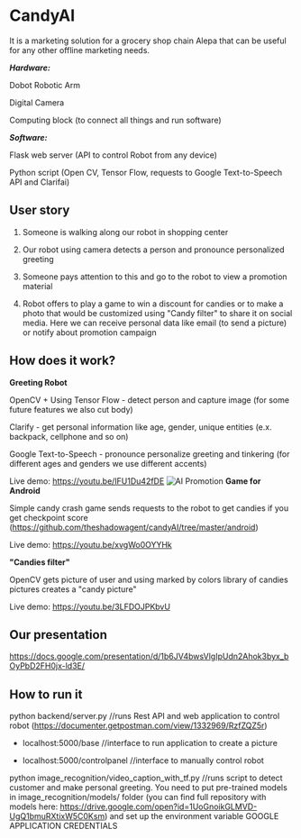 # CandyAI

It is a marketing solution for a grocery shop chain Alepa that can be useful for any other offline marketing needs.

***Hardware:***

Dobot Robotic Arm

Digital Camera

Computing block (to connect all things and run software)

***Software:***

Flask web server (API to control Robot from any device)

Python script (Open CV, Tensor Flow, requests to Google Text-to-Speech API and Clarifai) 

## **User story**

1) Someone is walking along our robot in shopping center

2) Our robot using camera detects a person and pronounce personalized greeting

3) Someone pays attention to this and go to the robot to view a promotion material

4) Robot offers to play a game to win a discount for candies or to make a photo that would be customized using "Candy filter" to share it on social media. Here we can receive personal data like email (to send a picture) or notify about promotion campaign

## **How does it work?**

**Greeting Robot**

OpenCV + Using Tensor Flow - detect person and capture image (for some future features we also cut body)

Clarify - get personal information like age, gender, unique entities (e.x. backpack, cellphone and so on)

Google Text-to-Speech - pronounce personalize greeting and tinkering (for different ages and genders we use different accents)

Live demo: https://youtu.be/IFU1Du42fDE
![AI Promotion](CandyAI/imgs/attraction.png)
**Game for Android**

Simple candy crash game sends requests to the robot to get candies if you get checkpoint score
(https://github.com/theshadowagent/candyAI/tree/master/android)

Live demo: https://youtu.be/xvgWo0OYYHk

**"Candies filter"**

OpenCV gets picture of user and using marked by colors library of candies pictures creates a "candy picture" 

Live demo: https://youtu.be/3LFDOJPKbvU

## **Our presentation**

https://docs.google.com/presentation/d/1b6JV4bwsVlgIpUdn2Ahok3byx_bOyPbD2FH0jx-ld3E/

## **How to run it**

python backend/server.py //runs Rest API and web application to control robot (https://documenter.getpostman.com/view/1332969/RzfZQZ5r)

- localhost:5000/base //interface to run application to create a picture

- localhost:5000/controlpanel //interface to manually control robot

python image_recognition/video_caption_with_tf.py //runs script to detect customer and make personal greeting. You need to put pre-trained models in image_recognition/models/ folder (you can find full repository with models here: https://drive.google.com/open?id=1UoGnoikGLMVD-UgQ1bmuRXtixW5C0Ksm) and set up the environment variable GOOGLE APPLICATION CREDENTIALS
